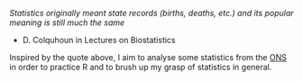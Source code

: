 _Statistics originally meant state records (births, deaths, etc.) and its popular meaning is still much the same_
- D. Colquhoun in Lectures on Biostatistics

Inspired by the quote above, I aim to analyse some statistics from the [ONS](https://www.ons.gov.uk/) in order to practice R and to brush up my grasp of statistics in general.
